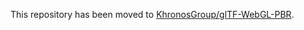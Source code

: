 This repository has been moved to [KhronosGroup/glTF-WebGL-PBR](https://github.com/KhronosGroup/glTF-WebGL-PBR).

